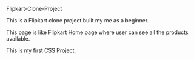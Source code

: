 Flipkart-Clone-Project

This is a Flipkart clone project built my me as a beginner. 

This page is like Flipkart Home page where user can see all the products available.

This is my first CSS Project.
